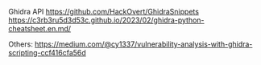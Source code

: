 Ghidra API
https://github.com/HackOvert/GhidraSnippets
https://c3rb3ru5d3d53c.github.io/2023/02/ghidra-python-cheatsheet.en.md/

Others:
https://medium.com/@cy1337/vulnerability-analysis-with-ghidra-scripting-ccf416cfa56d
